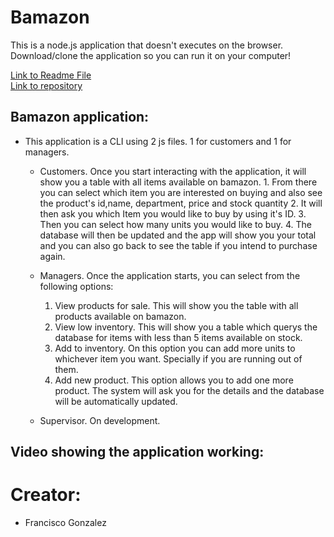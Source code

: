 # Bamazon


This is a node.js application that doesn't executes on the browser.
Download/clone the application so you can run it on your computer!


<a href="https://github.com/lugof/bamazon/blob/master/README.md">Link to Readme File</a>   
<a href="https://github.com/lugof/bamazon">Link to repository</a>   


## Bamazon application:

* This application is a CLI using 2 js files. 1 for customers and  1 for managers.

    * Customers. 
               Once you start interacting with the application, it will show you a table with all items available on bamazon.
           1.  From there you can select which item you are interested on buying and also see the product's id,name, department, price                   and stock quantity
           2. It will then ask you which Item you would like to buy by using it's ID.
           3. Then you can select how many units you would like to buy.
           4. The database will then be updated and the app will show you your total and you can also go back to see the table if you                 intend to purchase again.


    * Managers. Once the application starts, you can select from the following options:
        1. View products for sale. This will show you the table with all products available on bamazon.
        2. View low inventory. This will show you a table which querys the database for items with less than 5 items available on stock.
        3. Add to inventory. On this option you can add more units to whichever item you want. Specially if you are running out of them.
        4. Add new product. This option allows you to add one more product. The system will ask you for the details and the database                  will be automatically updated.        


    * Supervisor. On development.
    

   
## Video showing the application working:

 


# Creator:
* Francisco Gonzalez
